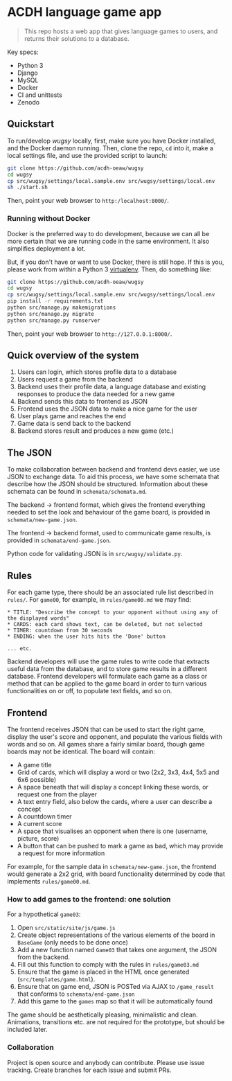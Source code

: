 # ACDH language game app

> This repo hosts a web app that gives language games to users, and returns their solutions to a database.

Key specs:

* Python 3
* Django
* MySQL
* Docker
* CI and unittests
* Zenodo

## Quickstart

To run/develop *wugsy* locally, first, make sure you have Docker installed, and the Docker daemon running. Then, clone the repo, `cd` into it, make a local settings file, and use the provided script to launch:

```bash
git clone https://github.com/acdh-oeaw/wugsy
cd wugsy
cp src/wugsy/settings/local.sample.env src/wugsy/settings/local.env
sh ./start.sh
```

Then, point your web browser to `http:/localhost:8000/`.

### Running without Docker

Docker is the preferred way to do development, because we can all be more certain that we are running code in the same environment. It also simplifies deployment a lot.

But, if you don't have or want to use Docker, there is still hope. If this is you, please work from within a Python 3 [virtualenv](http://docs.python-guide.org/en/latest/dev/virtualenvs/). Then, do something like:

```bash
git clone https://github.com/acdh-oeaw/wugsy
cd wugsy
cp src/wugsy/settings/local.sample.env src/wugsy/settings/local.env
pip install -r requirements.txt
python src/manage.py makemigrations
python src/manage.py migrate
python src/manage.py runserver
```

Then, point your web browser to `http://127.0.0.1:8000/`.

## Quick overview of the system

1. Users can login, which stores profile data to a database
2. Users request a game from the backend
3. Backend uses their profile data, a language database and existing responses to produce the data needed for a new game
4. Backend sends this data to frontend as JSON
5. Frontend uses the JSON data to make a nice game for the user
6. User plays game and reaches the end
7. Game data is send back to the backend
8. Backend stores result and produces a new game (etc.)

## The JSON

To make collaboration between backend and frontend devs easier, we use JSON to exchange data. To aid this process, we have some schemata that describe how the JSON should be structured. Information about these schemata can be found in `schemata/schemata.md`.

The backend -> frontend format, which gives the frontend everything needed to set the look and behaviour of the game board, is provided in `schemata/new-game.json`.

The frontend -> backend format, used to communicate game results, is provided in `schemata/end-game.json`.

Python code for validating JSON is in `src/wugsy/validate.py`.

## Rules

For each game type, there should be an associated rule list described in `rules/`. For `game00`, for example, in `rules/game00.md` we may find:

```text
* TITLE: "Describe the concept to your opponent without using any of the displayed words"
* CARDS: each card shows text, can be deleted, but not selected
* TIMER: countdown from 30 seconds
* ENDING: when the user hits hits the 'Done' button

... etc.
```

Backend developers will use the game rules to write code that extracts useful data from the database, and to store game results in a different database. Frontend developers will formulate each game as a class or method that can be applied to the game board in order to turn various functionalities on or off, to populate text fields, and so on.

## Frontend

The frontend receives JSON that can be used to start the right game, display the user's score and opponent, and populate the various fields with words and so on. All games share a fairly similar board, though game boards may not be identical. The board will contain:

- A game title
- Grid of cards, which will display a word or two (2x2, 3x3, 4x4, 5x5 and 6x6 possible)
- A space beneath that will display a concept linking these words, or request one from the player
- A text entry field, also below the cards, where a user can describe a concept
- A countdown timer
- A current score
- A space that visualises an opponent when there is one (username, picture, score)
- A button that can be pushed to mark a game as bad, which may provide a request for more information

For example, for the sample data in `schemata/new-game.json`, the frontend would generate a 2x2 grid, with board functionality determined by code that implements `rules/game00.md`.

### How to add games to the frontend: one solution

For a hypothetical `game03`:

1. Open `src/static/site/js/game.js`
2. Create object representations of the various elements of the board in `BaseGame` (only needs to be done once)
3. Add a new function named `Game03` that takes one argument, the JSON from the backend.
4. Fill out this function to comply with the rules in `rules/game03.md`
5. Ensure that the game is placed in the HTML once generated (`src/templates/game.html`).
6. Ensure that on game end, JSON is POSTed via AJAX to `/game_result` that conforms to `schemata/end-game.json`
7. Add this game to the `games` map so that it will be automatically found

The game should be aesthetically pleasing, minimalistic and clean. Animations, transitions etc. are not required for the prototype, but should be included later.

### Collaboration

Project is open source and anybody can contribute. Please use issue tracking. Create branches for each issue and submit PRs.
